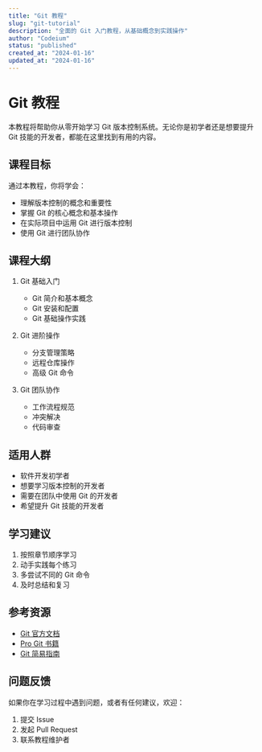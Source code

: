 ```yaml
---
title: "Git 教程"
slug: "git-tutorial"
description: "全面的 Git 入门教程，从基础概念到实践操作"
author: "Codeium"
status: "published"
created_at: "2024-01-16"
updated_at: "2024-01-16"
---
```


# Git 教程

本教程将帮助你从零开始学习 Git 版本控制系统。无论你是初学者还是想要提升 Git 技能的开发者，都能在这里找到有用的内容。

## 课程目标

通过本教程，你将学会：
- 理解版本控制的概念和重要性
- 掌握 Git 的核心概念和基本操作
- 在实际项目中运用 Git 进行版本控制
- 使用 Git 进行团队协作

## 课程大纲

1. Git 基础入门
   - Git 简介和基本概念
   - Git 安装和配置
   - Git 基础操作实践

2. Git 进阶操作
   - 分支管理策略
   - 远程仓库操作
   - 高级 Git 命令

3. Git 团队协作
   - 工作流程规范
   - 冲突解决
   - 代码审查

## 适用人群

- 软件开发初学者
- 想要学习版本控制的开发者
- 需要在团队中使用 Git 的开发者
- 希望提升 Git 技能的开发者

## 学习建议

1. 按照章节顺序学习
2. 动手实践每个练习
3. 多尝试不同的 Git 命令
4. 及时总结和复习

## 参考资源

- [Git 官方文档](https://git-scm.com/doc)
- [Pro Git 书籍](https://git-scm.com/book/zh/v2)
- [Git 简易指南](http://rogerdudler.github.io/git-guide/index.zh.html)

## 问题反馈

如果你在学习过程中遇到问题，或者有任何建议，欢迎：
1. 提交 Issue
2. 发起 Pull Request
3. 联系教程维护者
